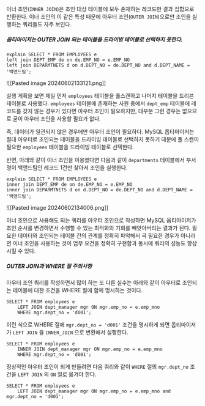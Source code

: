 
이너 조인(`INNER JOIN`)은 조인 대상 테이블에 모두 존재하는 레코드만 결과 집합으로 반환한다. 이너 조인의 이 같은 특성 때문에 아우터 조인(`OUTER JOIN`)으로만 조인을 실행하는 쿼리들도 자주 보인다.

##### 옵티마이저는 OUTER JOIN 되는 테이블을 드라이빙 테이블로 선택하지 못한다.

```
explain SELECT * FROM EMPLOYEES e
left join DEPT_EMP de on de.EMP_NO = e.EMP_NO
left join DEPARMTNETS d on d.DEPT_NO = de.DEPT_NO and d.DEPT_NAME = '백앤드팀';
```


![[Pasted image 20240602133121.png]]

실행 게획을 보면 제일 먼저 `employees` 테이블을 풀스캔하고 나머지 테이블을 드리븐 테이블로 사용했다.  `employees` 테이블에 존재하는 사원 중에서 `dept_emp` 테이블에 레코드를 갖지 않는 경우가 있다면 아우터 조인이 필요하지만, 대부분 그런 경우는 없으므로 굳이 아우터 조인을 사용할 필요가 없다.

즉, 데이터가 일관되지 않은 경우에만 아우터 조인이 필요하다. MySQL 옵티마이저는 절대 아우터로 조인되는  테이블을 드라이빙 테이블로 선택하지 못하기 때문에 풀 스캔이 필요한 `employees` 테이블을 드라이빙 테이블로 선택한다.


반면, 아래와 같이 이너 조인을 이용했다면 다음과 같이 `departments` 테이블에서 부서명이 백앤드팀인 레코드 1건만 찾아서 조인을 실행한다.

```
explain SELECT * FROM EMPLOYEES e
inner join DEPT_EMP de on de.EMP_NO = e.EMP_NO
inner join DEPARMTNETS d on d.DEPT_NO = de.DEPT_NO and d.DEPT_NAME = '백앤드팀';
```

![[Pasted image 20240602134006.png]]


이너 조인으로 사용해도 되는 쿼리를 아우터 조인으로 작성하면 MySQL 옵티마이저가 조인 순서를 변경하면서 수행할 수 있는 최적화의 기회를 빼앗아버리는 결과가 된다. 필요한 데이터와 조인되는 테이블 간의 관계를 정확히 파악해서 곡 필요한 경우가 아니라면 이너 조인을 사용하는 것이 업무 요건을 정확히 구현함과 동시에 쿼리의 성능도 향상시킬 수 있다.

##### OUTER JOIN과 WHERE 절 주의사항

아우터 조인 쿼리를 작성하면서 많이 하는 또 다른 실수는 아래와 같이 아우터로 조인되는 테이블에 대한 조건을 WHERE 절에 함께 명시하는 것이다.

```
SELECT * FROM employees e
	LEFT JOIN dept_manager mgr ON mgr.emp_no = e.emp_mno 
	WHERE mgr.dept_no = 'd001';
```

이런 식으로 WHERE 절에 `mgr.dept_no = 'd001'` 조건을 명시하게 되면 옵티마이저가 `LEFT JOIN` 을 `INNER_JOIN` 으로 변환해서 실행한다.

```
SELECT * FROM employees e
	INNER JOIN dept_manager mgr ON mgr.emp_no = e.emp_mno 
	WHERE mgr.dept_no = 'd001';
```

정상적인 아우터 조인이 되게 만들려면 다음 쿼리와 같이 `WHERE` 절의 `mgr.dept_no` 조건을 `LEFT JOIN` 의 `ON` 절로 옮겨야 한다.

```
SELECT * FROM employees e
	LEFT JOIN dept_manager mgr ON mgr.emp_no = e.emp_mno and mgr.dept_no = 'd001';
```


